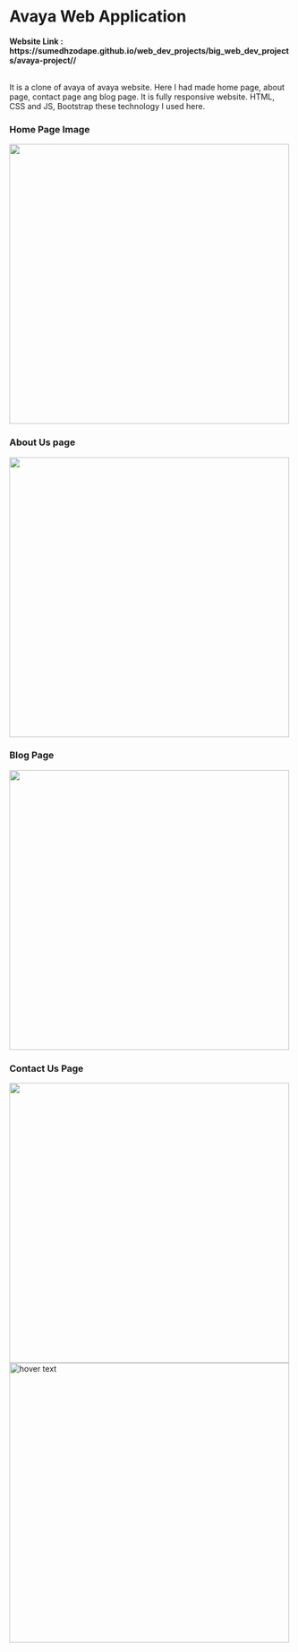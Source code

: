 <h1>Avaya Web Application</h1>
<strong>Website Link : https://sumedhzodape.github.io/web_dev_projects/big_web_dev_projects/avaya-project//</strong>
<br>
<br>
<p>It is a clone of avaya of avaya website. Here I had made home page, about page, contact page ang blog page. It is fully responsive website. HTML, CSS and JS, Bootstrap these technology I used here.</p>

<h3>Home Page Image</h3>
<img src="/project-images/Home.png" width="500px"/>

<h3>About Us page</h3>
<img src="./project-images/about.png" width="500px"/>

<h3>Blog Page</h3>
<img src="./project-images/blog.png" width="500px"/>
  
<h3>Contact Us Page</h3>
<img src="./project-images/contact.png" height="500px"/>

 <img src="./project-images/contact.png" width="500" title="hover text">
